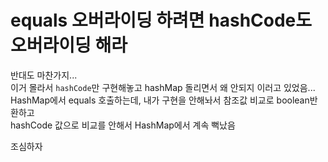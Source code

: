 # equals 오버라이딩 하려면 hashCode도 오버라이딩 해라

반대도 마찬가지...  
이거 몰라서 `hashCode`만 구현해놓고 hashMap 돌리면서 왜 안되지 이러고 있었음...  
HashMap에서 equals 호출하는데, 내가 구현을 안해놔서 참조값 비교로 boolean반환하고  
hashCode 값으로 비교를 안해서 HashMap에서 계속 뻑났음

조심하자
